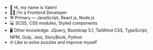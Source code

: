 - 👋 Hi, my name is Valerii
- 👨‍💻 I’m a Frontend Developer
- ⚒ Primary — JavaScript, React js, Node.js
- 💻 SCSS, CSS modules, Styled components
- 🖥 Other knowledge: JQuery, Bootstrap 5.1, TailWind CSS, TypeScript, NPM, Gulp, Jest, StoryBook, Python
- 🤓 Like to solve puzzles and improve myself

